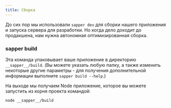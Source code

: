 ```yaml
---
title: Сборка
---
```


До сих пор мы использовали `sapper dev` для сборки нашего приложения и запуска сервера для разработки. Но когда дело доходит до продакшена, нам нужна автономная оптимизированная сборка.

### sapper build

Эта команда упаковывает ваше приложение в директорию `__sapper__/build`. (Вы можете указать любую папку, а также изменить некоторые другие параметры - для получения дополнительной информации выполните `sapper build --help`.)

На выходе мы получаем Node приложение, которое вы можете запустить из корня проекта командой:

```bash
node __sapper__/build
```